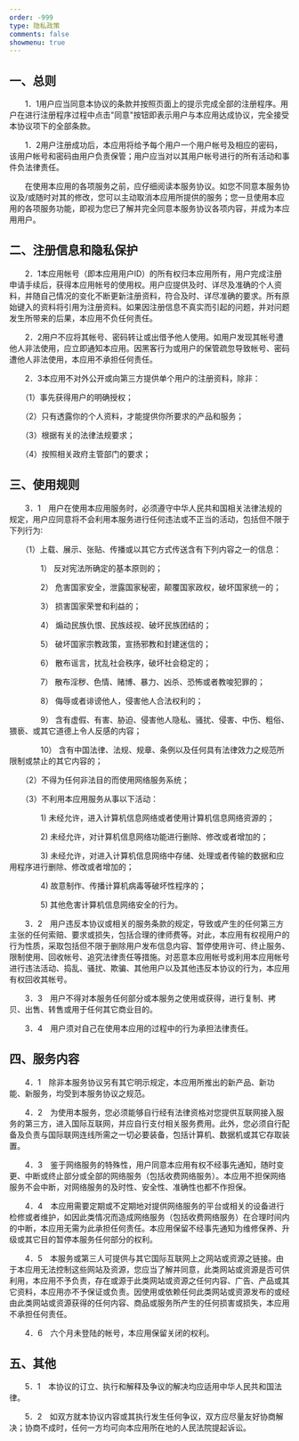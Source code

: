 ```yaml
---
order: -999
type: 隐私政策
comments: false
showmenu: true
---
```


## 一、总则

　　1．1用户应当同意本协议的条款并按照页面上的提示完成全部的注册程序。用户在进行注册程序过程中点击"同意"按钮即表示用户与本应用达成协议，完全接受本协议项下的全部条款。

　　1．2用户注册成功后，本应用将给予每个用户一个用户帐号及相应的密码，该用户帐号和密码由用户负责保管；用户应当对以其用户帐号进行的所有活动和事件负法律责任。

　　在使用本应用的各项服务之前，应仔细阅读本服务协议。如您不同意本服务协议及/或随时对其的修改，您可以主动取消本应用所提供的服务；您一旦使用本应用的各项服务功能，即视为您已了解并完全同意本服务协议各项内容，并成为本应用用户。

## 二、注册信息和隐私保护

　　2．1本应用帐号（即本应用用户ID）的所有权归本应用所有，用户完成注册申请手续后，获得本应用帐号的使用权。用户应提供及时、详尽及准确的个人资料，并随自己情况的变化不断更新注册资料，符合及时、详尽准确的要求。所有原始键入的资料将引用为注册资料。如果因注册信息不真实而引起的问题，并对问题发生所带来的后果，本应用不负任何责任。

　　2．2用户不应将其帐号、密码转让或出借予他人使用。如用户发现其帐号遭他人非法使用，应立即通知本应用。因黑客行为或用户的保管疏忽导致帐号、密码遭他人非法使用，本应用不承担任何责任。

　　2．3本应用不对外公开或向第三方提供单个用户的注册资料，除非：

　　（1）事先获得用户的明确授权；

　　（2）只有透露你的个人资料，才能提供你所要求的产品和服务；

　　（3）根据有关的法律法规要求；

　　（4）按照相关政府主管部门的要求；



## 三、使用规则

　　3．1　用户在使用本应用服务时，必须遵守中华人民共和国相关法律法规的规定，用户应同意将不会利用本服务进行任何违法或不正当的活动，包括但不限于下列行为∶

　　（1）上载、展示、张贴、传播或以其它方式传送含有下列内容之一的信息：

　　　　1） 反对宪法所确定的基本原则的；

　　　　2） 危害国家安全，泄露国家秘密，颠覆国家政权，破坏国家统一的；

　　　　3） 损害国家荣誉和利益的；

　　　　4） 煽动民族仇恨、民族歧视、破坏民族团结的；

　　　　5） 破坏国家宗教政策，宣扬邪教和封建迷信的；

　　　　6） 散布谣言，扰乱社会秩序，破坏社会稳定的；

　　　　7） 散布淫秽、色情、赌博、暴力、凶杀、恐怖或者教唆犯罪的；

　　　　8） 侮辱或者诽谤他人，侵害他人合法权利的；

　　　　9） 含有虚假、有害、胁迫、侵害他人隐私、骚扰、侵害、中伤、粗俗、猥亵、或其它道德上令人反感的内容；

　　　　10） 含有中国法律、法规、规章、条例以及任何具有法律效力之规范所限制或禁止的其它内容的；

　　（2）不得为任何非法目的而使用网络服务系统；

　　（3）不利用本应用服务从事以下活动：

　　　　1) 未经允许，进入计算机信息网络或者使用计算机信息网络资源的；

　　　　2) 未经允许，对计算机信息网络功能进行删除、修改或者增加的；

　　　　3) 未经允许，对进入计算机信息网络中存储、处理或者传输的数据和应用程序进行删除、修改或者增加的；

　　　　4) 故意制作、传播计算机病毒等破坏性程序的；

　　　　5) 其他危害计算机信息网络安全的行为。

　　3．2　用户违反本协议或相关的服务条款的规定，导致或产生的任何第三方主张的任何索赔、要求或损失，包括合理的律师费等。对此，本应用有权视用户的行为性质，采取包括但不限于删除用户发布信息内容、暂停使用许可、终止服务、限制使用、回收帐号、追究法律责任等措施。对恶意本应用帐号或利用本应用帐号进行违法活动、捣乱、骚扰、欺骗、其他用户以及其他违反本协议的行为，本应用有权回收其帐号。

　　3．3　用户不得对本服务任何部分或本服务之使用或获得，进行复制、拷贝、出售、转售或用于任何其它商业目的。

　　3．4　用户须对自己在使用本应用的过程中的行为承担法律责任。

## 四、服务内容

　　4．1　除非本服务协议另有其它明示规定，本应用所推出的新产品、新功能、新服务，均受到本服务协议之规范。

　　4．2　为使用本服务，您必须能够自行经有法律资格对您提供互联网接入服务的第三方，进入国际互联网，并应自行支付相关服务费用。此外，您必须自行配备及负责与国际联网连线所需之一切必要装备，包括计算机、数据机或其它存取装置。

　　4．3　鉴于网络服务的特殊性，用户同意本应用有权不经事先通知，随时变更、中断或终止部分或全部的网络服务（包括收费网络服务）。本应用不担保网络服务不会中断，对网络服务的及时性、安全性、准确性也都不作担保。

　　4．4　本应用需要定期或不定期地对提供网络服务的平台或相关的设备进行检修或者维护，如因此类情况而造成网络服务（包括收费网络服务）在合理时间内的中断，本应用无需为此承担任何责任。本应用保留不经事先通知为维修保养、升级或其它目的暂停本服务任何部分的权利。

　　4．5　本服务或第三人可提供与其它国际互联网上之网站或资源之链接。由于本应用无法控制这些网站及资源，您应当了解并同意，此类网站或资源是否可供利用，本应用不予负责，存在或源于此类网站或资源之任何内容、广告、产品或其它资料，本应用亦不予保证或负责。因使用或依赖任何此类网站或资源发布的或经由此类网站或资源获得的任何内容、商品或服务所产生的任何损害或损失，本应用不承担任何责任。

　　4．6　六个月未登陆的帐号，本应用保留关闭的权利。

## 五、其他

　　5．1　本协议的订立、执行和解释及争议的解决均应适用中华人民共和国法律。

　　5．2　如双方就本协议内容或其执行发生任何争议，双方应尽量友好协商解决；协商不成时，任何一方均可向本应用所在地的人民法院提起诉讼。
